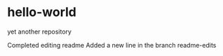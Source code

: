 # hello-world
yet another repository

Completed editing readme
Added a new line in the branch readme-edits
